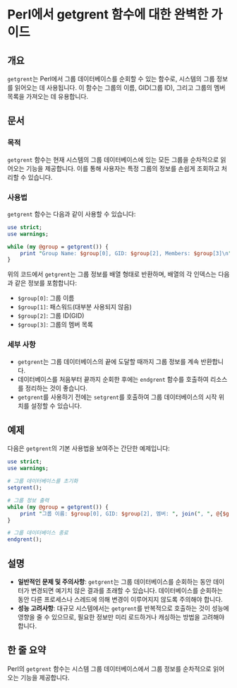<!--
Meta Description: # Perl에서 getgrent 함수에 대한 완벽한 가이드 ## 개요 `getgrent`는 Perl에서 그룹 데이터베이스를 순회할 수 있는 함수로, 시스템의 그룹 정보를 읽어오는 데 사용됩니다. 이 함수는 그룹의 이름, GID(그룹 ID), 그리고 그룹의 멤버 목록을 ...
Meta Keywords: getgrent, group, 정보를, 데이터베이스를, 함수는
-->

# Perl에서 getgrent 함수에 대한 완벽한 가이드

## 개요
`getgrent`는 Perl에서 그룹 데이터베이스를 순회할 수 있는 함수로, 시스템의 그룹 정보를 읽어오는 데 사용됩니다. 이 함수는 그룹의 이름, GID(그룹 ID), 그리고 그룹의 멤버 목록을 가져오는 데 유용합니다.

## 문서
### 목적
`getgrent` 함수는 현재 시스템의 그룹 데이터베이스에 있는 모든 그룹을 순차적으로 읽어오는 기능을 제공합니다. 이를 통해 사용자는 특정 그룹의 정보를 손쉽게 조회하고 처리할 수 있습니다.

### 사용법
`getgrent` 함수는 다음과 같이 사용할 수 있습니다:

```perl
use strict;
use warnings;

while (my @group = getgrent()) {
    print "Group Name: $group[0], GID: $group[2], Members: $group[3]\n";
}
```

위의 코드에서 `getgrent`는 그룹 정보를 배열 형태로 반환하며, 배열의 각 인덱스는 다음과 같은 정보를 포함합니다:
- `$group[0]`: 그룹 이름
- `$group[1]`: 패스워드(대부분 사용되지 않음)
- `$group[2]`: 그룹 ID(GID)
- `$group[3]`: 그룹의 멤버 목록

### 세부 사항
- `getgrent`는 그룹 데이터베이스의 끝에 도달할 때까지 그룹 정보를 계속 반환합니다.
- 데이터베이스를 처음부터 끝까지 순회한 후에는 `endgrent` 함수를 호출하여 리소스를 정리하는 것이 좋습니다.
- `getgrent`를 사용하기 전에는 `setgrent`를 호출하여 그룹 데이터베이스의 시작 위치를 설정할 수 있습니다.

## 예제
다음은 `getgrent`의 기본 사용법을 보여주는 간단한 예제입니다:

```perl
use strict;
use warnings;

# 그룹 데이터베이스를 초기화
setgrent();

# 그룹 정보 출력
while (my @group = getgrent()) {
    print "그룹 이름: $group[0], GID: $group[2], 멤버: ", join(", ", @{$group[3]}), "\n";
}

# 그룹 데이터베이스 종료
endgrent();
```

## 설명
- **일반적인 문제 및 주의사항**: `getgrent`는 그룹 데이터베이스를 순회하는 동안 데이터가 변경되면 예기치 않은 결과를 초래할 수 있습니다. 데이터베이스를 순회하는 동안 다른 프로세스나 스레드에 의해 변경이 이루어지지 않도록 주의해야 합니다.
- **성능 고려사항**: 대규모 시스템에서는 `getgrent`를 반복적으로 호출하는 것이 성능에 영향을 줄 수 있으므로, 필요한 정보만 미리 로드하거나 캐싱하는 방법을 고려해야 합니다.

## 한 줄 요약
Perl의 `getgrent` 함수는 시스템 그룹 데이터베이스에서 그룹 정보를 순차적으로 읽어오는 기능을 제공합니다.